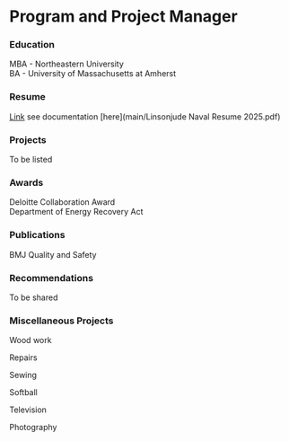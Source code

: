 # Program and Project Manager

### Education
MBA - Northeastern University<br>
BA - University of Massachusetts at Amherst

### Resume
<a href="main/Linsonjude Naval Resume 2025.pdf">Link</a>
see documentation [here](main/Linsonjude Naval Resume 2025.pdf)

### Projects
To be listed

### Awards
Deloitte Collaboration Award<br>
Department of Energy Recovery Act

### Publications
BMJ Quality and Safety

### Recommendations
To be shared

### Miscellaneous Projects

Wood work

Repairs

Sewing

Softball

Television

Photography

